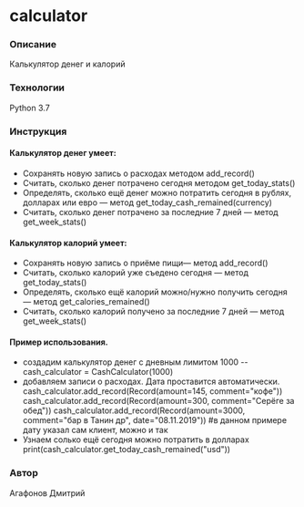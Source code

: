 # calculator
### Описание
Калькулятор денег и калорий
### Технологии
Python 3.7
### Инструкция

#### Калькулятор денег умеет:
- Сохранять новую запись о расходах методом add_record()
- Считать, сколько денег потрачено сегодня методом get_today_stats()
- Определять, сколько ещё денег можно потратить сегодня в рублях, долларах или евро — метод get_today_cash_remained(currency)
- Считать, сколько денег потрачено за последние 7 дней — метод get_week_stats()
#### Калькулятор калорий умеет:
- Сохранять новую запись о приёме пищи— метод add_record()
- Считать, сколько калорий уже съедено сегодня — метод get_today_stats()
- Определять, сколько ещё калорий можно/нужно получить сегодня — метод get_calories_remained()
- Считать, сколько калорий получено за последние 7 дней — метод get_week_stats()
#### Пример использования.
- создадим калькулятор денег с дневным лимитом 1000
--  cash_calculator = CashCalculator(1000)
- добавляем записи о расходах. Дата проставится автоматически.
cash_calculator.add_record(Record(amount=145, comment="кофе"))
cash_calculator.add_record(Record(amount=300, comment="Серёге за обед"))
cash_calculator.add_record(Record(amount=3000, comment="бар в Танин др", date="08.11.2019")) #в данном примере дату указал сам клиент, можно и так
- Узнаем солько ещё сегодня можно потратить в долларах
print(cash_calculator.get_today_cash_remained("usd"))
### Автор
Агафонов Дмитрий
